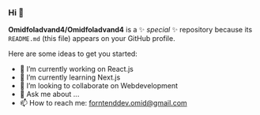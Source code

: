 ### Hi   👋


**Omidfoladvand4/Omidfoladvand4** is a ✨ _special_ ✨ repository because its `README.md` (this file) appears on your GitHub profile.

Here are some ideas to get you started:

- 🔭 I’m currently working on React.js
- 🌱 I’m currently learning Next.js
- 👯 I’m looking to collaborate on Webdevelopment
- 💬 Ask me about ...
- 📫 How to reach me: forntenddev.omid@gmail.com

